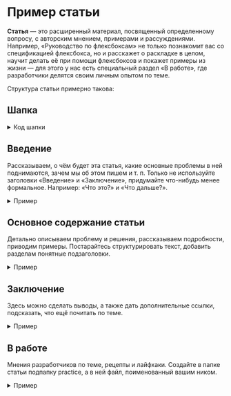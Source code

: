 # Пример статьи

**Статья** — это расширенный материал, посвященный определенному вопросу, с авторским мнением, примерами и рассуждениями. Например, «Руководство по флексбоксам» не только познакомит вас со спецификацией флексбокса, но и расскажет о раскладке в целом, научит делать её при помощи флексбоксов и покажет примеры из жизни — для этого у нас есть специальный раздел «В работе», где разработчики делятся своим личным опытом по теме.

Структура статьи примерно такова:

## Шапка

<details>
  <summary>Код шапки</summary>
```markdown
---
title: Название статьи
name: Название файла
author: Никнейм основного автора
co-authors: Никнеймы всех соавторов
designers: Никнейм дизайнера
contributors:
  - Никнейм контрибьютора
summary:
  - Альтернативные теги для работы поиска
cover:
  desktop: 'images/desktop.png'
  mobile: 'images/mobile.png'
  alt: 'Альтернативное описание для обложки'
---
```
</details>

## Введение

Рассказываем, о чём будет эта статья, какие основные проблемы в ней поднимаются, зачем мы об этом пишем и т. п. Только не используйте заголовки «Введение» и «Заключение», придумайте что-нибудь менее формальное. Например: «Что это?» и «Что дальше?».

<details>
  <summary>Пример</summary>
  Долгое время веб-интерфейсы были статичными — сайты разрабатывались и просматривались только на экранах мониторов стационарных компьютеров. Однако с десяток лет назад, совсем недавно по историческим меркам, у нас появилось огромное разнообразие экранов — от мобильных телефонов до телевизоров, — на которых мы можем взаимодействовать с сайтами. Так родилась необходимость в гибких системах раскладки.

  Идея флексбоксов появилась ещё в 2009 году, и этот стандарт до сих пор развивается и прорабатывается. Основная идея флексов — гибкое распределение места между элементами, гибкая расстановка, выравнивание, гибкое управление. Ключевое слово — **гибкое**, что и отражено в названии (_flex — англ. гибко_).

</details>

## Основное содержание статьи

Детально описываем проблему и решения, рассказываем подробности, приводим примеры. Постарайтесь структурировать текст, добавить разделам понятные подзаголовки.

<details>
  <summary>Пример</summary>

### `display`

```css
.container {
  display: flex;
}
```

Когда мы задаём какому-то элементу значение `flex` для свойства `display`, мы превращаем этот элемент в флекс-контейнер. Внутри него начинает действовать флекс-контекст, его дочерние элементы начинают подчиняться свойствам флексбокса.

Снаружи флекс-контейнер выглядит как блочный элемент — занимает всю ширину родителя, следующие за ним элементы в разметке переносятся на новую строку.

</details>

## Заключение

Здесь можно сделать выводы, а также дать дополнительные ссылки, подсказать, что ещё почитать по теме.

<details>
  <summary>Пример</summary>

    ### Ссылки

1. [Как реально работает `flex-grow`](https://medium.com/p/557d406be844).
2. [Как реально работает `flex-shrink`](https://medium.com/p/c41e40767194).
3. [Песочница Флексбоксов](https://yoksel.github.io/flex-cheatsheet/).

</details>

## В работе

Мнения разработчиков по теме, рецепты и лайфхаки. Создайте в папке статьи подпапку practice, а в ней файл, поименованный вашим ником.

<details>
  <summary>Пример</summary>

```markdown
---
tags:
  - practice
permalink: false
---```

🛠 Раньше было затруднительно прижать футер к нижнему краю экрана вне зависимости от количества контента на странице. Приходилось идти на всякие ухищрения и городить костыли. Теперь с появлением флексов всё стало просто.

Оборачиваем всю страницу в блок, делаем его флекс-контейнером, внутрь вкладываем хэдер, мейн и футер. Родителю задаём `flex-direction: column` чтобы блоки встали друг под другом, а не в ряд, и `min-height: 100vh`, чтобы он занимал как минимум всю высоту экрана. Мейну задаём `flex: 1`, и вуаля! Центральный блок страницы будет всегда растягиваться на всё доступное свободное пространство. Из-за этого футер всегда будет прижиматься к нижнему краю страницы. При этом, если контента в мейне будет больше чем на один экран, то он растянется и подстроится, ничего не сломается.
</details>
